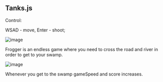 ## Tanks.js

Control:

WSAD -  move,  Enter - shoot;

![image](https://user-images.githubusercontent.com/91664086/175532427-e89fc137-cb1f-4f7f-9ee2-e194bb51cece.png)

Frogger is an endless game where you need to cross the road and river in order to get to your swamp.

![image](https://user-images.githubusercontent.com/91664086/175532612-13d0a233-c643-40d4-988b-8c52506a9026.png)

Whenever you get to the swamp gameSpeed and score increases.
